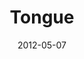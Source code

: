 ---
layout: music 
title: "Tongue"
series: "James: Putting Your Faith to Work"
date: 2012-05-07 
description: "Brian Tome talks about the power of our tongues."
audio: "http://www.crossroads.net/players/media/hq/james_03.mp3"
audio-duration: "39:13"
src: "http://www.crossroads.net/players/media/mediumHz/James_190x110.jpg"
---